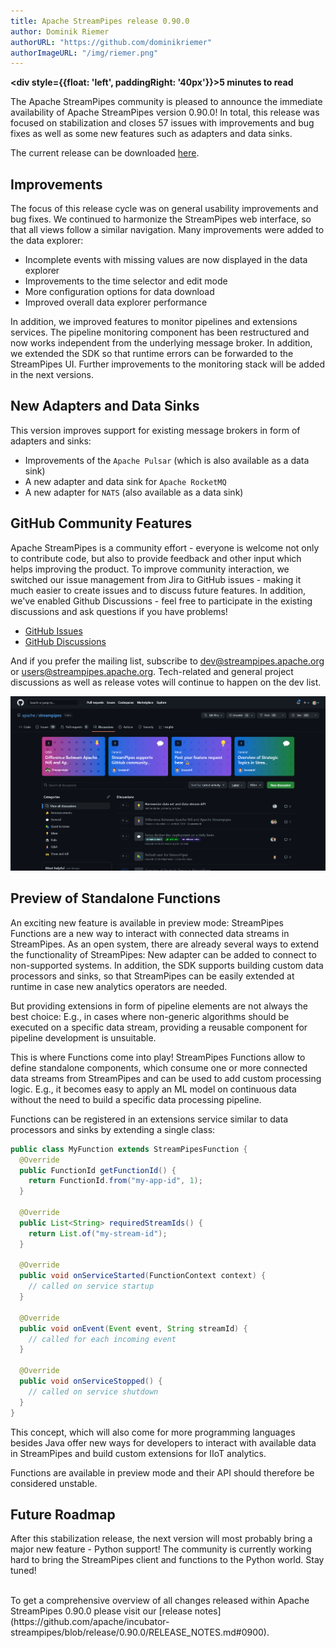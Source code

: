 ```yaml
---
title: Apache StreamPipes release 0.90.0
author: Dominik Riemer
authorURL: "https://github.com/dominikriemer"
authorImageURL: "/img/riemer.png"
---
```

**<div style={{float: 'left', paddingRight: '40px'}}>5 minutes to read</div>**
<br/>

The Apache StreamPipes community is pleased to announce the immediate availability of Apache StreamPipes version 0.90.0!
In total, this release was focused on stabilization and closes 57 issues with improvements and bug fixes as well as some new features such as adapters and data sinks. 

<!--truncate-->

The current release can be downloaded <a href="https://streampipes.apache.org/download.html">here</a>.


## Improvements
The focus of this release cycle was on general usability improvements and bug fixes. We continued to harmonize the 
StreamPipes web interface, so that all views follow a similar navigation. Many improvements were added to the data explorer:

* Incomplete events with missing values are now displayed in the data explorer
* Improvements to the time selector and edit mode
* More configuration options for data download
* Improved overall data explorer performance

In addition, we improved features to monitor pipelines and extensions services. The pipeline monitoring component has been restructured and now works independent from the underlying message broker. 
In addition, we extended the SDK so that runtime errors can be forwarded to the StreamPipes UI. 
Further improvements to the monitoring stack will be added in the next versions.

## New Adapters and Data Sinks

This version improves support for existing message brokers in form of adapters and sinks:

* Improvements of the `Apache Pulsar` (which is also available as a data sink)
* A new adapter and data sink for `Apache RocketMQ`
* A new adapter for `NATS` (also available as a data sink)

## GitHub Community Features

Apache StreamPipes is a community effort - everyone is welcome not only to contribute code, but also to provide feedback and other input which helps improving the product.
To improve community interaction, we switched our issue management from Jira to GitHub issues - making it much easier to create issues and to discuss future features.
In addition, we've enabled Github Discussions - feel free to participate in the existing discussions and ask questions if you have problems!

* [GitHub Issues](https://github.com/apache/streampipes/issues)
* [GitHub Discussions](https://github.com/apache/streampipes/discussions)

And if you prefer the mailing list, subscribe to [dev@streampipes.apache.org](mailto:dev-subscribe@streampipes.apache.org) or [users@streampipes.apache.org](mailto:users-subscribe@streampipes.apache.org).
Tech-related and general project discussions as well as release votes will continue to happen on the dev list.

<img src="/img/blog/2023-01-17/github-discussions.png" alt="Github Discussions overview"/>

## Preview of Standalone Functions
An exciting new feature is available in preview mode: StreamPipes Functions are a new way to interact with connected data streams in StreamPipes.
As an open system, there are already several ways to extend the functionality of StreamPipes: New adapter can be added to connect to non-supported systems. 
In addition, the SDK supports building custom data processors and sinks, so that StreamPipes can be easily extended at runtime in case new analytics operators are needed.

But providing extensions in form of pipeline elements are not always the best choice: E.g., in cases where non-generic algorithms should be executed on a specific data stream, 
providing a reusable component for pipeline development is unsuitable.

This is where Functions come into play! StreamPipes Functions allow to define standalone components, which consume one or more connected data streams from StreamPipes and can be used to add custom processing logic.
E.g., it becomes easy to apply an ML model on continuous data without the need to build a specific data processing pipeline.

Functions can be registered in an extensions service similar to data processors and sinks by extending a single class:

```java
public class MyFunction extends StreamPipesFunction {
  @Override
  public FunctionId getFunctionId() {
    return FunctionId.from("my-app-id", 1);
  }

  @Override
  public List<String> requiredStreamIds() {
    return List.of("my-stream-id");
  }

  @Override
  public void onServiceStarted(FunctionContext context) {
    // called on service startup
  }

  @Override
  public void onEvent(Event event, String streamId) {
    // called for each incoming event
  }

  @Override
  public void onServiceStopped() {
    // called on service shutdown
  }
}
```

This concept, which will also come for more programming languages besides Java offer new ways for developers to interact with available data in StreamPipes and build custom extensions for IIoT analytics.

Functions are available in preview mode and their API should therefore be considered unstable.


## Future Roadmap

After this stabilization release, the next version will most probably bring a major new feature - Python support! 
The community is currently working hard to bring the StreamPipes client and functions to the Python world. Stay tuned!

<br/>
To get a comprehensive overview of all changes released within Apache StreamPipes 0.90.0
please visit our [release notes](https://github.com/apache/incubator-streampipes/blob/release/0.90.0/RELEASE_NOTES.md#0900).
